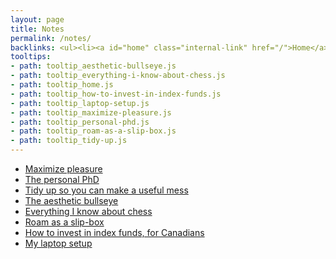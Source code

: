 ```yaml
---
layout: page
title: Notes
permalink: /notes/
backlinks: <ul><li><a id="home" class="internal-link" href="/">Home</a></li></ul>
tooltips: 
- path: tooltip_aesthetic-bullseye.js
- path: tooltip_everything-i-know-about-chess.js
- path: tooltip_home.js
- path: tooltip_how-to-invest-in-index-funds.js
- path: tooltip_laptop-setup.js
- path: tooltip_maximize-pleasure.js
- path: tooltip_personal-phd.js
- path: tooltip_roam-as-a-slip-box.js
- path: tooltip_tidy-up.js
---
```


* <a id="maximize-pleasure" class="internal-link" href="/maximize-pleasure/">Maximize pleasure</a>
* <a id="personal-phd" class="internal-link" href="/personal-phd/">The personal PhD</a>
* <a id="tidy-up" class="internal-link" href="/tidy-up/">Tidy up so you can make a useful mess</a>
* <a id="aesthetic-bullseye" class="internal-link" href="/aesthetic-bullseye/">The aesthetic bullseye</a>
* <a id="everything-i-know-about-chess" class="internal-link" href="/everything-i-know-about-chess/">Everything I know about chess</a>
* <a id="roam-as-a-slip-box" class="internal-link" href="/roam-as-a-slip-box/">Roam as a slip-box</a>
* <a id="how-to-invest-in-index-funds" class="internal-link" href="/how-to-invest-in-index-funds/">How to invest in index funds, for Canadians</a>
* <a id="laptop-setup" class="internal-link" href="/laptop-setup/">My laptop setup</a>